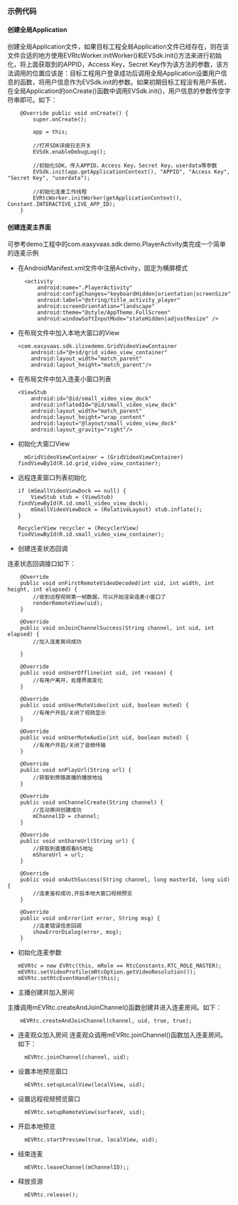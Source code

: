 ### 示例代码
#### 创建全局Application
创建全局Application文件，如果目标工程全局Application文件已经存在，则在该文件合适的地方使用EVRtcWorker.initWorker()和EVSdk.init()方法来进行初始化，将上面获取到的APPID，Access Key，Secret Key作为该方法的参数，该方法调用的位置应该是：目标工程用户登录成功后调用全局Application设置用户信息的函数，将用户信息作为EVSdk.init的参数。如果初期目标工程没有用户系统，在全局Application的onCreate()函数中调用EVSdk.init()，用户信息的参数传空字符串即可。如下：

        @Override public void onCreate() {
            super.onCreate();

            app = this;

            //打开SDK详细日志开关
            EVSdk.enableDebugLog();
            
            //初始化SDK，传入APPID，Access Key，Secret Key，userdata等参数
            EVSdk.init(app.getApplicationContext(), "APPID", "Access Key", "Secret Key", "userdata");
            
            //初始化连麦工作线程
            EVRtcWorker.initWorker(getApplicationContext(), Constant.INTERACTIVE_LIVE_APP_ID);
        }

#### 创建连麦主界面
可参考demo工程中的com.easyvaas.sdk.demo.PlayerActivity类完成一个简单的连麦示例

* 在AndroidManifest.xml文件中注册Activity，固定为横屏模式

        <activity
            android:name=".PlayerActivity"
            android:configChanges="keyboardHidden|orientation|screenSize"
            android:label="@string/title_activity_player"
            android:screenOrientation="landscape"
            android:theme="@style/AppTheme.FullScreen"
            android:windowSoftInputMode="stateHidden|adjustResize" />
            
* 在布局文件中加入本地大窗口的View

    ```
    <com.easyvaas.sdk.ilivedemo.GridVideoViewContainer
        android:id="@+id/grid_video_view_container"
        android:layout_width="match_parent"
        android:layout_height="match_parent"/>
    ```            

* 在布局文件中加入连麦小窗口列表

    ```
    <ViewStub
        android:id="@id/small_video_view_dock"
        android:inflatedId="@id/small_video_view_dock"
        android:layout_width="match_parent"
        android:layout_height="wrap_content"
        android:layout="@layout/small_video_view_dock"
        android:layout_gravity="right"/>
    ```

* 初始化大窗口View

        mGridVideoViewContainer = (GridVideoViewContainer) findViewById(R.id.grid_video_view_container);
        
* 远程连麦窗口列表初始化

    ```
    if (mSmallVideoViewDock == null) {
        ViewStub stub = (ViewStub) findViewById(R.id.small_video_view_dock);
        mSmallVideoViewDock = (RelativeLayout) stub.inflate();
    }
    
    RecyclerView recycler = (RecyclerView) findViewById(R.id.small_video_view_container);
    ```

* 创建连麦状态回调

连麦状态回调接口如下：

```
    @Override
    public void onFirstRemoteVideoDecoded(int uid, int width, int height, int elapsed) {
        //收到远程视频第一帧数据，可以开始渲染连麦小窗口了
        renderRemoteView(uid);
    }

    @Override
    public void onJoinChannelSuccess(String channel, int uid, int elapsed) {
        //加入连麦房间成功
        
    }

    @Override
    public void onUserOffline(int uid, int reason) {
        //有用户离开，处理界面变化
    }

    @Override
    public void onUserMuteVideo(int uid, boolean muted) {
        //有用户开启/关闭了视频显示
    }

    @Override
    public void onUserMuteAudio(int uid, boolean muted) {
        //有用户开启/关闭了音频传输
    }

    @Override
    public void onPlayUrl(String url) {
        //获取到旁路直播的播放地址
    }

    @Override
    public void onChannelCreate(String channel) {
        //互动房间创建成功
        mChannelID = channel;
    }

    @Override
    public void onShareUrl(String url) {
        //获取到直播观看h5地址
        mShareUrl = url;
    }

    @Override
    public void onAuthSuccess(String channel, long masterId, long uid) {
        //连麦鉴权成功,开启本地大窗口视频预览
    }

    @Override
    public void onError(int error, String msg) {
        //连麦错误信息回调
        showErrorDialog(error, msg);
    }
```

* 初始化连麦参数

    ```
    mEVRtc = new EVRtc(this, mRole == RtcConstants.RTC_ROLE_MASTER);
    mEVRtc.setVideoProfile(mRtcOption.getVideoResolution());
    mEVRtc.setRtcEventHandler(this);
    ```
    
* 主播创建并加入房间

主播调用mEVRtc.createAndJoinChannel()函数创建并进入连麦房间。如下：

        mEVRtc.createAndJoinChannel(channel, uid, true, true);

* 连麦观众加入房间
连麦观众调用mEVRtc.joinChannel()函数加入连麦房间。如下：

        mEVRtc.joinChannel(channel, uid);

* 设置本地预览窗口

        mEVRtc.setupLocalView(localView, uid);

* 设置远程视频预览窗口

        mEVRtc.setupRemoteView(surfaceV, uid);

* 开启本地预览

        mEVRtc.startPreview(true, localView, uid);

* 结束连麦

        mEVRtc.leaveChannel(mChannelID);;

* 释放资源

        mEVRtc.release();


